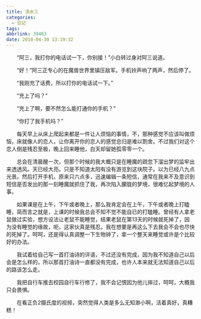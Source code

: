 ```yaml
---
title: 流水三
categories:
  - 日记
tags:
abbrlink: 39483
date: 2010-04-30 13:19:32
---
```


&emsp;&emsp;“阿三，我打你的电话试一下，你别接！”小白转过身对阿三说道。

&emsp;&emsp;“好！”阿三正专心的在魔兽世界里镇压敌军。手机铃声响了两声，然后停了。

&emsp;&emsp;“我刚充了话费，所以打你的电话试一下。”

&emsp;&emsp;“充上了吗？”

&emsp;&emsp;“充上了啊，要不然怎么能打通你的手机？”

&emsp;&emsp;“你打了我手机吗？”

&emsp;&emsp;每天早上从床上爬起来都是一件让人烦恼的事情，不，那种感觉不应该叫做烦恼，床就像人的恋人，让你离开你的恋人的感觉总归是难以割舍。不过我们对这个恋人倒是残忍至极，晚上回来睡他，白天却留她孤零零一个。

&emsp;&emsp;总会在清晨醒一次，但那个时候的我大概只是在睡魔的疏忽下溜出梦的监牢出来透透风。天已经大亮。只是不知道太阳有没有游览到这块院子。以为已经八九点光景。然后打开手机，原来只六点多，迅速编辑一条短信，通常在我来不及意识到短信是否发出的那一刻睡魔就抓住了我，再次陷入朦胧的梦境，很难忆起梦境的人事。

&emsp;&emsp;如果课是在上午，下午或者晚上，那么我肯定会在上午，下午或者晚上打瞌睡，简而言之就是，上课的时候我总会不知不觉不能自已的打瞌睡。曾经有人拿老鼠做过实验，想方设法让老鼠不能睡觉，结果老鼠在第13天的时候就死掉了，因为没有睡觉的缘故，呃，这家伙真是残忍。我在想要是再这么下去我会不会也尽快的死掉了。呵呵，还是得认真调整一下生物钟了，拿一个整天来睡觉或许是个比较好的办法。

&emsp;&emsp;我试着给自己写一首打油诗的评语，不过还没有完成，因为我不知道自己以后会是怎么样的，所以那首打油诗一直都没有完成，也许人本来就无法知道自己以后的路该怎么走。

&emsp;&emsp;我把自行车推去校园自行车行修了，我不会记恨因为他儿摔过，呵呵，大概我只会畏惧。

&emsp;&emsp;在看正负2摄氏度的视频，突然觉得人类是多么无知渺小啊，活着真好，真糟糕！

